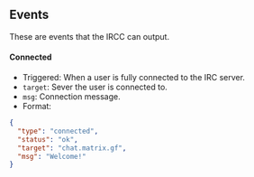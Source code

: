 ## Events

These are events that the IRCC can output.

#### Connected
- Triggered: When a user is fully connected to the IRC server.
- `target`: Sever the user is connected to.
- `msg`: Connection message.
- Format:

```json
{
  "type": "connected",
  "status": "ok",
  "target": "chat.matrix.gf",
  "msg": "Welcome!"
}
```
